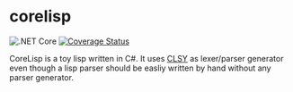 # corelisp
![.NET Core](https://github.com/b3b00/corelisp/workflows/.NET%20Core/badge.svg?branch=master) [![Coverage Status](https://coveralls.io/repos/github/b3b00/corelisp/badge.svg?branch=master)](https://coveralls.io/github/b3b00/corelisp?branch=master)


CoreLisp is a toy lisp written in C#. It uses [CLSY](https://github.com/b3b00/csly) as lexer/parser generator even though a lisp parser should be easliy written by hand without any parser generator.

